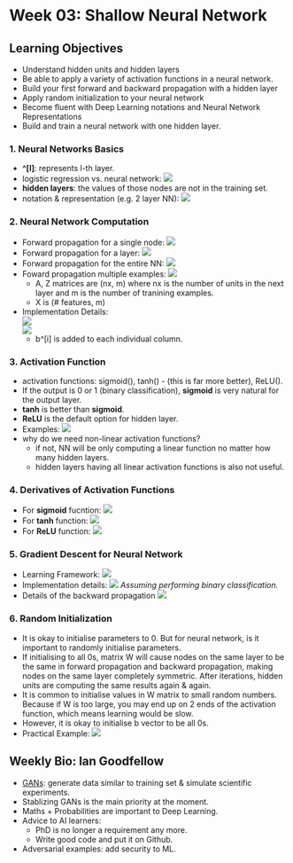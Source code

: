 # Week 03: Shallow Neural Network

## Learning Objectives

* Understand hidden units and hidden layers
* Be able to apply a variety of activation functions in a neural network.
* Build your first forward and backward propagation with a hidden layer
* Apply random initialization to your neural network
* Become fluent with Deep Learning notations and Neural Network Representations
* Build and train a neural network with one hidden layer.

### 1. Neural Networks Basics
* __^[l]__: represents l-th layer. 
* logistic regression vs. neural network: 
![](./img/wk03_NN_vs_LR.png)
* __hidden layers__: the values of those nodes are not in the training set. 
* notation & representation (e.g. 2 layer NN):
![](./img/wk03_repre.png)

### 2. Neural Network Computation
*  Forward propagation for a single node: 
![](./img/wk03_FW_node_computation.png)
* Forward propagation for a layer: 
![](./img/wk03_FW_layer_computation.png)
* Forward propagation for the entire NN: 
![](./img/wk03_FW_NN_computation.png)
* Foward propagation multiple examples: 
![](./img/wk03_full_training_set.png)
	- A, Z matrices are (nx, m) where nx is the number of units in the next layer and m is the number of tranining examples. 
	- X is (# features, m)
* Implementation Details:  
![](./img/wk03_multi_details1.png)  
![](./img/wk03_multi_details2.png)  
	- b^[i] is added to each individual column. 

### 3. Activation Function
* activation functions: sigmoid(), tanh() - (this is far more better), ReLU(). 
* If the output is 0 or 1 (binary classification), __sigmoid__ is very natural for the output layer.
* __tanh__ is better than __sigmoid__.  
* __ReLU__ is the default option for hidden layer. 
* Examples: 
![](./img/wk03_activation_function.png)
* why do we need non-linear activation functions?
	* if not, NN will be only computing a linear  function no matter how many hidden layers. 
	* hidden layers having all linear activation functions is also not useful. 

### 4. Derivatives of Activation Functions
* For __sigmoid__ fucntion: 
![](./img/wk03_sigmoid.png) 
* For __tanh__ function: 
![](./img/wk03_tanh.png) 
* For __ReLU__ function:
![](./img/wk03_ReLU.png) 

### 5. Gradient Descent for Neural Network
* Learning Framework: 
![](./img/wk03_learning_framework.png) 
* Implementation details: 
![](./img/wk03_formula.png)
_Assuming performing binary classification._
* Details of the backward propagation
![](./img/wk03_BW_summary.png)

### 6. Random Initialization 
* It is okay to initialise parameters to 0. But for neural network, is it important to randomly initialise parameters. 
* If initialising to all 0s, matrix W will cause nodes on the same layer to be the same in forward propagation and backward propagation, making nodes on the same layer completely symmetric. After iterations, hidden units are computing the same results again & again.
* It is common to initialise values in W matrix to small random numbers. Because if W is too large, you may end up on 2 ends of the activation function, which means learning would be slow.   
* However, it is okay to initialise b vector to be all 0s.  
* Practical Example:
![](./img/wk03_init.png) 

## Weekly Bio: Ian Goodfellow 
* [GANs](https://en.wikipedia.org/wiki/Generative_adversarial_network): generate data similar to training set & simulate scientific experiments. 
* Stablizing GANs is the main priority at the moment. 
* Maths + Probabilities are important to Deep Learning. 
* Advice to AI learners: 
	* PhD is no longer a requirement any more. 
	* Write good code and put it on Github. 
* Adversarial examples: add security to ML. 
